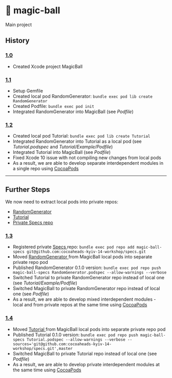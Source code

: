 # 🔮 magic-ball
Main project

## History

### [ 1.0 ](../../releases/1.0)
- Created Xcode project MagicBall

### [ 1.1 ](../../releases/1.1)
- Setup Gemfile
- Created local pod RandomGenerator: `bundle exec pod lib create RandomGenerator`
- Created Podfile: `bundle exec pod init`
- Integrated RandomGenerator into MagicBall (see *Podfile*)

### [ 1.2 ](../../releases/1.2)
- Created local pod Tutorial: `bundle exec pod lib create Tutorial`
- Integrated RandomGenerator into Tutorial as a local pod (see *Tutorial.podspec* and *Tutorial/Example/Podfile*)
- Integrated Tutorial into MagicBall (see *Podfile*)
- Fixed Xcode 10 issue with not compiling new changes from local pods
- As a result, we are able to develop separate interdependent modules in a single repo using [CocoaPods](https://cocoapods.org)

---

## Further Steps

We now need to extract local pods into private repos:

- [ RandomGenerator ](https://github.com/cocoaheads-kyiv-14-workshop/random-generator)
- [ Tutorial ](https://github.com/cocoaheads-kyiv-14-workshop/tutorial)
- [ Private Specs repo ](https://github.com/cocoaheads-kyiv-14-workshop/specs)

### [ 1.3 ](../../releases/1.3)
- Registered private [ Specs ](https://github.com/cocoaheads-kyiv-14-workshop/specs) repo: `bundle exec pod repo add magic-ball-specs git@github.com:cocoaheads-kyiv-14-workshop/specs.git`
- Moved [ RandomGenerator ](https://github.com/cocoaheads-kyiv-14-workshop/random-generator) from MagicBall local pods into separate private repo pod
- Published RandomGenerator 0.1.0 version: `bundle exec pod repo push magic-ball-specs RandomGenerator.podspec --allow-warnings --verbose`
- Switched Tutorial to private RandomGenerator repo instead of local one (see *Tutorial/Example/Podfile*)
- Switched MagicBall to private RandomGenerator repo instead of local one (see *Podfile*)
- As a result, we are able to develop mixed interdependent modules - local and from private repos at the same time using [CocoaPods](https://cocoapods.org)

### [ 1.4 ](../../releases/1.4)
- Moved [ Tutorial ](https://github.com/cocoaheads-kyiv-14-workshop/tutorial) from MagicBall local pods into separate private repo pod
- Published Tutorial 0.1.0 version: `bundle exec pod repo push magic-ball-specs Tutorial.podspec --allow-warnings --verbose --sources='git@github.com:cocoaheads-kyiv-14-workshop/specs.git',master`
- Switched MagicBall to private Tutorial repo instead of local one (see *Podfile*)
- As a result, we are able to develop private interdependent modules at the same time using [CocoaPods](https://cocoapods.org)

